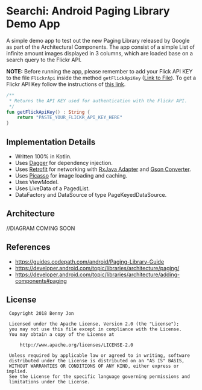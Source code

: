 # Searchi: Android Paging Library Demo App

A simple demo app to test out the new Paging Library released by Google as part of the Architectural Components. 
The app consist of a simple List of infinite amount images displayed in 3 columns, which are loaded base on a search query to the Flickr API.

**NOTE:** Before running the app, please remember to add your Flick API KEY to the file `FlickrApi` inside the method `getFlickApiKey` ([Link to File](https://github.com/bennyjr33/searchi/blob/master/app/src/main/java/com/bennyjon/searchi/network/FlickrApi.kt)). To get a Flickr API Key follow the instructions of [this link](https://www.flickr.com/services/apps/create/).
```kotlin
/**
 * Returns the API KEY used for authentication with the Flickr API.
 */
fun getFlickApiKey() : String {
    return "PASTE_YOUR_FLICKR_API_KEY_HERE"
}

```

## Implementation Details

* Written 100% in Kotlin.
* Uses [Dagger](https://github.com/google/dagger) for dependency injection.
* Uses [Retrofit](https://github.com/square/retrofit) for networking with [RxJava Adapter](https://github.com/square/retrofit/tree/master/retrofit-adapters/rxjava2) and [Gson Converter](https://github.com/square/retrofit/tree/master/retrofit-converters/gson).
* Uses [Picasso](https://github.com/square/picasso) for image loading and caching.
* Uses ViewModel.
* Uses LiveData of a PagedList.
* DataFactory and DataSource of type PageKeyedDataSource.

## Architecture

//DIAGRAM COMING SOON

## References

* https://guides.codepath.com/android/Paging-Library-Guide
* https://developer.android.com/topic/libraries/architecture/paging/
* https://developer.android.com/topic/libraries/architecture/adding-components#paging

## License

     Copyright 2018 Benny Jon

     Licensed under the Apache License, Version 2.0 (the "License");
     you may not use this file except in compliance with the License.
     You may obtain a copy of the License at

         http://www.apache.org/licenses/LICENSE-2.0

     Unless required by applicable law or agreed to in writing, software
     distributed under the License is distributed on an "AS IS" BASIS,
     WITHOUT WARRANTIES OR CONDITIONS OF ANY KIND, either express or implied.
     See the License for the specific language governing permissions and
     limitations under the License.
